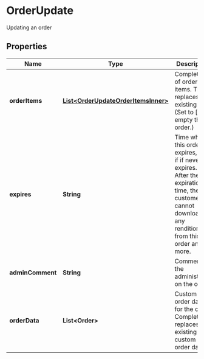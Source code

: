 

# OrderUpdate

Updating an order

## Properties

| Name | Type | Description | Notes |
|------------ | ------------- | ------------- | -------------|
|**orderItems** | [**List&lt;OrderUpdateOrderItemsInner&gt;**](OrderUpdateOrderItemsInner.md) | Complete list of ordered items. This replaces the existing list. (Set to [] to empty the order.) |  [optional] |
|**expires** | **String** | Time when this order expires, null if if never expires. After the expiration time, the customer cannot download any renditions from this order any more.  |  [optional] |
|**adminComment** | **String** | Comment by the administrator on the order. |  [optional] |
|**orderData** | **List&lt;Order&gt;** | Custom order data for the order. Completely replaces existing custom order data. |  [optional] |



